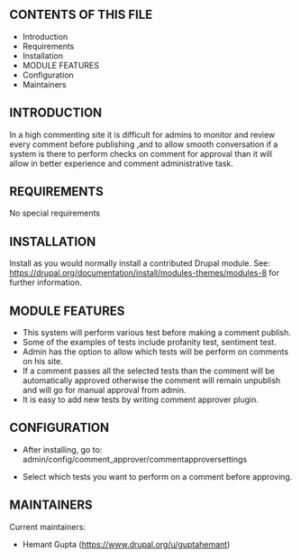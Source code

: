 CONTENTS OF THIS FILE
---------------------

 * Introduction
 * Requirements
 * Installation
 * MODULE FEATURES
 * Configuration
 * Maintainers


INTRODUCTION
------------
In a high commenting site it is difficult for admins to monitor and review every
comment before publishing ,and to allow smooth conversation if a system is there
to perform checks on comment for approval than it will allow in better
experience and comment administrative task.

REQUIREMENTS
------------

No special requirements


INSTALLATION
------------

Install as you would normally install a contributed Drupal module. See:
https://drupal.org/documentation/install/modules-themes/modules-8 for further
information.

MODULE FEATURES
---------------
 * This system will perform various test before making a comment publish.
 * Some of the examples of tests include profanity test, sentiment test.
 * Admin has the option to allow which tests will be perform on comments on his site.
 * If a comment passes all the selected tests than the comment will be automatically
   approved otherwise the comment will remain unpublish and will go for manual
   approval from admin.
 * It is easy to add new tests by writing comment approver plugin.

CONFIGURATION
-------------

 * After installing, go to: admin/config/comment_approver/commentapproversettings

 * Select which tests you want to perform on a comment before approving.


MAINTAINERS
-----------

Current maintainers:
 * Hemant Gupta (https://www.drupal.org/u/guptahemant)
